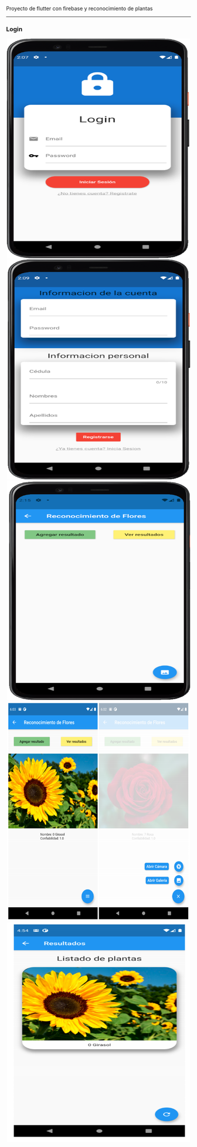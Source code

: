 Proyecto de flutter con firebase y reconocimiento de plantas
<hr>
<h3>Login</h3>
<div style="text-align:center;">
  <img src="flutter_proyecto/assets/images/app-login-flutter.png" alt="Girl in a jacket" width="500" height="600">
  <img src="flutter_proyecto/assets/images/app-register-flutter.png" alt="Girl in a jacket" width="500" height="600">
  <img src="flutter_proyecto/assets/images/app-home-flutter.png" alt="Girl in a jacket" width="500" height="600">
  <img src="flutter_proyecto/assets/images/app-reconocimiento-flutter.png" alt="Girl in a jacket" width="500" height="600">
  <img src="flutter_proyecto/assets/images/app-listado-flutter.png" alt="Girl in a jacket" width="500" height="600">
</div>
